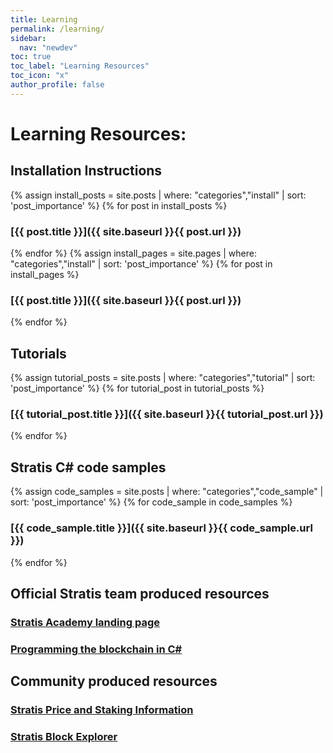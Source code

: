 ```yaml
---
title: Learning
permalink: /learning/
sidebar:
  nav: "newdev"
toc: true
toc_label: "Learning Resources"
toc_icon: "x"
author_profile: false
---
```

# Learning Resources:


## Installation Instructions

{% assign install_posts = site.posts | where: "categories","install" | sort: 'post_importance' %}
{% for post in install_posts %}
### [{{ post.title }}]({{ site.baseurl }}{{ post.url }})
{% endfor %}
{% assign install_pages = site.pages | where: "categories","install" | sort: 'post_importance' %}
{% for post in install_pages %}
### [{{ post.title }}]({{ site.baseurl }}{{ post.url }})
{% endfor %}

## Tutorials

{% assign tutorial_posts = site.posts | where: "categories","tutorial" | sort: 'post_importance' %}
{% for tutorial_post in tutorial_posts %}
### [{{ tutorial_post.title }}]({{ site.baseurl }}{{ tutorial_post.url }})
{% endfor %}

## Stratis C# code samples

{% assign code_samples = site.posts | where: "categories","code_sample" | sort: 'post_importance' %}
{% for code_sample in code_samples %}
### [{{ code_sample.title }}]({{ site.baseurl }}{{ code_sample.url }})
{% endfor %}

## Official Stratis team produced resources

### [Stratis Academy landing page](https://stratisplatform.com/academy/academy-resources/)

### [Programming the blockchain in C#](https://programmingblockchain.gitbooks.io/programmingblockchain/content/)

## Community produced resources

### [Stratis Price and Staking Information](https://stratispool.com/)

### [Stratis Block Explorer](https://chainz.cryptoid.info/strat/)